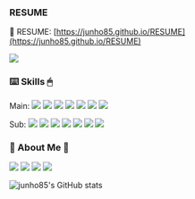 ### RESUME
📜 RESUME: [https://junho85.github.io/RESUME](https://junho85.github.io/RESUME)

![](https://flipdots.vercel.app/api/svg?text=JUNHO85+WORLD&style=dark&animationMode=sequential)

### ⌨️ Skills 🖱

Main: 
![](https://img.shields.io/badge/Kotlin-0095D5?&logo=kotlin&logoColor=white)
![](https://img.shields.io/badge/SpringBoot-6DB33F?logo=Spring&logoColor=white)
![](https://img.shields.io/badge/Java-007396?logo=openjdk&logoColor=white)
![](https://img.shields.io/badge/Python-3766AB?logo=Python&logoColor=white)
![](https://img.shields.io/badge/Mysql-E6B91E?logo=MySql&logoColor=white)
![](https://img.shields.io/badge/Kubernetes-333664?logo=kubernetes&logoColor=white)
![](https://img.shields.io/badge/Javascript-ffb13b?logo=javascript&logoColor=white)

Sub:
![](https://img.shields.io/badge/Flask-000000?logo=flask&logoColor=white)
![](https://img.shields.io/badge/Perl-11B48A?logo=Perl&logoColor=white)
![](https://img.shields.io/badge/C-A8B9CC?logo=C&logoColor=white)
![](https://img.shields.io/badge/css-1572B6?logo=css3&logoColor=white)
![](https://img.shields.io/badge/Django-092E20?logo=Django&logoColor=white)
![](https://img.shields.io/badge/CodeIgniter-DD4814?logo=CodeIgniter&logoColor=white)
![](https://img.shields.io/badge/PHP-777BB4?logo=php&logoColor=white)

### 🤖 About Me 🔋
[![](https://img.shields.io/badge/Blog-11B48A?logo=Bloglovin&logoColor=white&link=https://junho85.pe.kr)](https://junho85.pe.kr)
[![](https://img.shields.io/badge/Instagram-E4405F?logo=Instagram&logoColor=white&link=https://www.instagram.com/junho85gram)](https://www.instagram.com/junho85gram)
[![](https://img.shields.io/badge/Facebook-4267B2?logo=Facebook&logoColor=white&link=https://www.fb.com/junho85)](https://www.fb.com/junho85)
[![](https://img.shields.io/badge/Gmail-d14836?logo=Gmail&logoColor=white&link=junho85@gmail.com)](mailto:junho85@gmail.com)

![junho85's GitHub stats](https://github-readme-stats.vercel.app/api?username=junho85)
